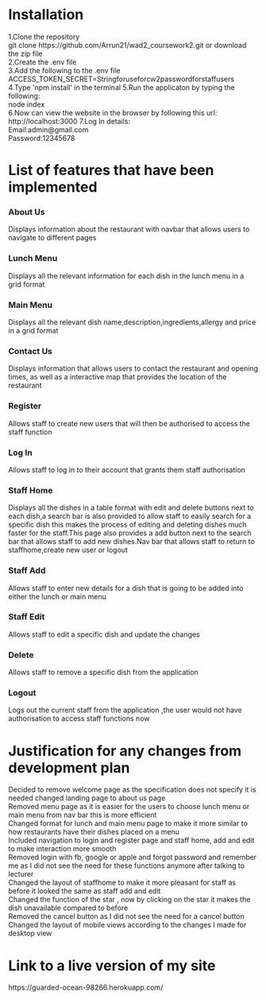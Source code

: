 <h1>Installation</h1>
1.Clone the repository
<br>
git clone https://github.com/Arrun21/wad2_coursework2.git    
or download the zip file
<br>
2.Create the .env file 
<br>
3.Add the following to the .env file <br>
ACCESS_TOKEN_SECRET=Stringforuseforcw2passwordforstaffusers
<br>
4.Type 'npm install' in the terminal   
5.Run the applicaton by typing the following:<br>
node index
<br>
6.Now can view the website in the browser by following this url:<br>
http://localhost:3000
7.Log In details:<br>
Email:admin@gmail.com<br>
Password:12345678


<h1>List of features that have been implemented</h1>
<h3>About Us</h3>
<p>Displays information about the restaurant with navbar that allows users to navigate to different pages</p>
<h3>Lunch Menu</h3>
<p>Displays all the relevant information for each dish in the lunch menu in a grid format</p>
<h3>Main Menu</h3>
<p>Displays all the relevant dish name,description,ingredients,allergy and price in a grid format</p>
<h3>Contact Us</h3>
<p>Displays information that allows users to contact the restaurant and opening times, as well as a interactive map that provides the location of the restaurant</p>
<h3>Register</h3>
<p>Allows staff to create new users that will then be authorised to access the staff function</p>
<h3>Log In</h3>
<p>Allows staff to log in to their account that grants them staff authorisation</p>
<h3>Staff Home</h3>
<p>Displays all the dishes in a table format with edit and delete buttons next to each dish,a search bar is also provided to allow staff to easily search for a specific dish this makes the process of editing and deleting dishes much faster for the staff.This page also provides a add button next to the search bar that allows staff to add new dishes.Nav bar that allows staff to return to staffhome,create new user or logout</p>
<h3>Staff Add</h3>
<p>Allows staff to enter new details for a dish that is going to be added into either the lunch or main menu</p>
<h3>Staff Edit</h3>
<p>Allows staff to edit a specific dish and update the changes</p>
<h3>Delete</h3>
<p>Allows staff to remove a specific dish from the application</p>
<h3>Logout</h3>
<p>Logs out the current staff from the application ,the user would not have authorisation to access staff functions now</p>

<h1>Justification for any changes from development plan</h1>

Decided to remove welcome page as the specification does not specify it is needed changed landing page to about us page<br>
Removed menu page as it is easier for the users to choose lunch menu or main menu from nav bar this is more efficient<br>
Changed format for lunch and main menu page to make it more similar to how restaurants have their dishes placed on a menu<br>
Included navigation to login and register page and staff home, add and edit to make interaction more smooth<br>
Removed login with fb, google or apple and forgot password and remember me as I did not see the need for these functions anymore after talking to lecturer<br>
Changed the layout of staffhome to make it more pleasant for staff as before it looked the same as staff add and edit<br>
Changed the function of the star , now by clicking on the star it makes the dish unavailable compared to before<br>
Removed the cancel button as I did not see the need for a cancel button<br>
Changed the layout of mobile views according to the changes I made for desktop view

<h1>Link to a live version of my site</h1>
https://guarded-ocean-98266.herokuapp.com/